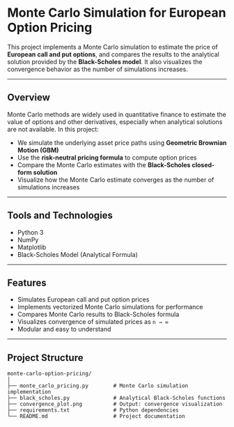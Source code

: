 # Monte Carlo Simulation for European Option Pricing

This project implements a Monte Carlo simulation to estimate the price of **European call and put options**, and compares the results to the analytical solution provided by the **Black-Scholes model**. It also visualizes the convergence behavior as the number of simulations increases.

---

## Overview

Monte Carlo methods are widely used in quantitative finance to estimate the value of options and other derivatives, especially when analytical solutions are not available. In this project:

- We simulate the underlying asset price paths using **Geometric Brownian Motion (GBM)**
- Use the **risk-neutral pricing formula** to compute option prices
- Compare the Monte Carlo estimates with the **Black-Scholes closed-form solution**
- Visualize how the Monte Carlo estimate converges as the number of simulations increases

---

## Tools and Technologies

- Python 3
- NumPy
- Matplotlib
- Black-Scholes Model (Analytical Formula)

---

## Features

- Simulates European call and put option prices
- Implements vectorized Monte Carlo simulations for performance
- Compares Monte Carlo results to Black-Scholes formula
- Visualizes convergence of simulated prices as `n → ∞`
- Modular and easy to understand

---

## Project Structure

```text
monte-carlo-option-pricing/
│
├── monte_carlo_pricing.py        # Monte Carlo simulation implementation
├── black_scholes.py              # Analytical Black-Scholes functions
├── convergence_plot.png          # Output: convergence visualization
├── requirements.txt              # Python dependencies
└── README.md                     # Project documentation
